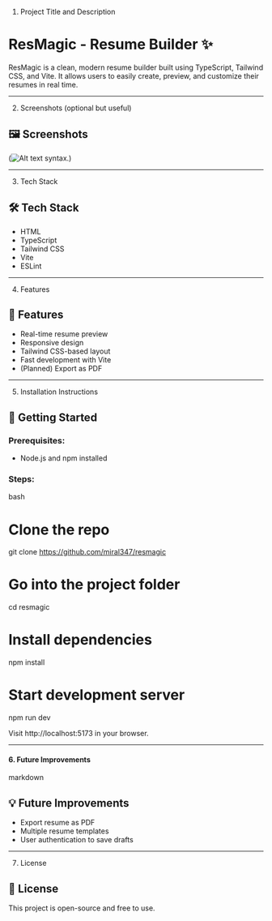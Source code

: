1. Project Title and Description

# ResMagic - Resume Builder ✨

ResMagic is a clean, modern resume builder built using TypeScript, Tailwind CSS, and Vite. It allows users to easily create, preview, and customize their resumes in real time.


---

2. Screenshots (optional but useful)

## 🖼️ Screenshots

(![Alt text](image-link) syntax.)


---

3. Tech Stack

## 🛠 Tech Stack

- HTML
- TypeScript
- Tailwind CSS
- Vite
- ESLint


---

4. Features

## 🌟 Features

- Real-time resume preview
- Responsive design
- Tailwind CSS-based layout
- Fast development with Vite
- (Planned) Export as PDF


---

5. Installation Instructions

## 🚀 Getting Started

### Prerequisites:
- Node.js and npm installed

### Steps:

bash
# Clone the repo
git clone https://github.com/miral347/resmagic

# Go into the project folder
cd resmagic

# Install dependencies
npm install

# Start development server
npm run dev

Visit http://localhost:5173 in your browser.

---

#### 6. **Future Improvements**
markdown
## 💡 Future Improvements

- Export resume as PDF
- Multiple resume templates
- User authentication to save drafts


---

7. License

## 📄 License

This project is open-source and free to use.

 
